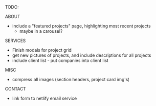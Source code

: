 TODO:


ABOUT  
  - include a "featured projects" page, highlighting most recent projects
    - maybe in a carousel?

SERVICES
  - Finish modals for project grid
  - get new pictures of projects, and include descriptions for all projects
  - include client list - put companies into client list

MISC
  - compress all images (section headers, project card img's)

CONTACT
  - link form to netlify email service

